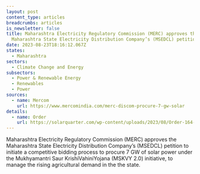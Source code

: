 ```yaml
---
layout: post
content_type: articles
breadcrumbs: articles
is_newsletter: false
title: Maharashtra Electricity Regulatory Commission (MERC) approves the
  Maharashtra State Electricity Distribution Company’s (MSEDCL) petition
date: 2023-08-23T18:16:12.067Z
states:
  - Maharashtra
sectors:
  - Climate Change and Energy
subsectors:
  - Power & Renewable Energy
  - Renewables
  - Power
sources:
  - name: Mercom
    url: https://www.mercomindia.com/merc-discom-procure-7-gw-solar
details:
  - name: Order
    url: https://solarquarter.com/wp-content/uploads/2023/08/Order-164-of-2023_compressed.pdf
---
```

Maharashtra Electricity Regulatory Commission (MERC) approves the Maharashtra State Electricity Distribution Company’s (MSEDCL) petition to initiate a competitive bidding process to procure 7 GW of solar power under the Mukhyamantri Saur KrishiVahiniYojana (MSKVY 2.0) initiative, to manage the rising agricultural demand in the the state.
